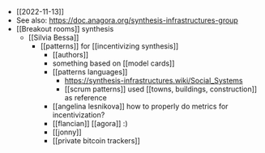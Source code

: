 - [[2022-11-13]]
- See also: https://doc.anagora.org/synthesis-infrastructures-group
- [[Breakout rooms]] synthesis
  - [[Silvia Bessa]]
    - [[patterns]] for [[incentivizing synthesis]]
      - [[authors]]
      - something based on [[model cards]]  
      - [[patterns languages]]
        - https://synthesis-infrastructures.wiki/Social_Systems
        - [[scrum patterns]] used [[towns, buildings, construction]] as reference
      - [[angelina lesnikova]] how to properly do metrics for incentivization?
      - [[flancian]] [[agora]] :)
      - [[jonny]]
      - [[private bitcoin trackers]]